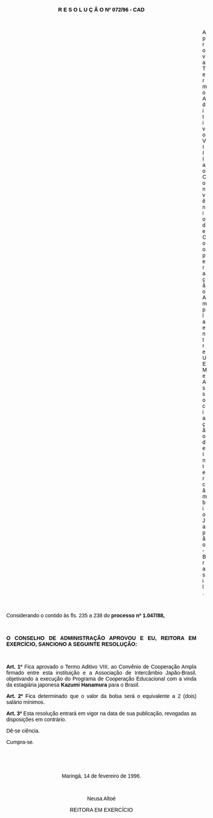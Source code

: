<BODY TEXT="#000000">

<B><FONT FACE="Arial"><P ALIGN="CENTER">R E S O L U &Ccedil; &Atilde; O Nº 072/96 - CAD</P>
</B><P ALIGN="JUSTIFY"></P>
<P ALIGN="JUSTIFY">&nbsp;</P><DIR>
<DIR>
<DIR>
<DIR>
<DIR>
<DIR>
<DIR>
<DIR>
<DIR>
<DIR>
<DIR>
<DIR>
<DIR>

<P ALIGN="JUSTIFY">Aprova Termo Aditivo VIII ao Conv&ecirc;nio de Coopera&ccedil;&atilde;o Ampla entre UEM e Associa&ccedil;&atilde;o de Interc&acirc;mbio Jap&atilde;o-Brasil.</P>
<P ALIGN="JUSTIFY"></P>
<P ALIGN="JUSTIFY">&nbsp;</P></DIR>
</DIR>
</DIR>
</DIR>
</DIR>
</DIR>
</DIR>
</DIR>
</DIR>
</DIR>
</DIR>
</DIR>
</DIR>

<P ALIGN="JUSTIFY">Considerando o contido &agrave;s fls. 235 a 238 do <B>processo nº 1.047/88,</P>
</B><P ALIGN="JUSTIFY"></P>
<P ALIGN="JUSTIFY">&nbsp;</P>
<B><P ALIGN="JUSTIFY">O CONSELHO DE ADMINISTRA&Ccedil;&Atilde;O APROVOU E EU, REITORA EM EXERC&Iacute;CIO, SANCIONO A SEGUINTE RESOLU&Ccedil;&Atilde;O:</P>
</B><P ALIGN="JUSTIFY"></P>
<P ALIGN="JUSTIFY">&nbsp;</P>
<B><P ALIGN="JUSTIFY">Art. 1º</B> Fica aprovado o Termo Aditivo VIII, ao Conv&ecirc;nio de Coopera&ccedil;&atilde;o Ampla firmado entre esta institui&ccedil;&atilde;o e a Associa&ccedil;&atilde;o de Interc&acirc;mbio Jap&atilde;o-Brasil, objetivando a execu&ccedil;&atilde;o do Programa de Coopera&ccedil;&atilde;o Educacional com a vinda da estagi&aacute;ria japonesa <B>Kazumi Hanamura</B> para o Brasil.</P>
<B><P ALIGN="JUSTIFY">Art. 2º</B> Fica determinado que o valor da bolsa ser&aacute; o equivalente a 2 (dois) sal&aacute;rio m&iacute;nimos. </P>
<B><P ALIGN="JUSTIFY">Art. 3º</B>  Esta resolu&ccedil;&atilde;o entrar&aacute; em vigor na data de sua publica&ccedil;&atilde;o, revogadas as disposi&ccedil;&otilde;es em contr&aacute;rio.</P>
<P ALIGN="JUSTIFY">D&ecirc;-se ci&ecirc;ncia.</P>
<P ALIGN="JUSTIFY">Cumpra-se.</P>
<P ALIGN="JUSTIFY"></P>
<P ALIGN="JUSTIFY">&nbsp;</P>
<P ALIGN="CENTER">&nbsp;</P>
<P ALIGN="CENTER">Maring&aacute;, 14 de fevereiro de 1996.</P>
<P ALIGN="CENTER"></P>
<P ALIGN="CENTER">&nbsp;</P>
<P ALIGN="CENTER">Neusa Alto&eacute;</P>
<P ALIGN="CENTER">REITORA EM EXERC&Iacute;CIO</P></FONT></BODY>
